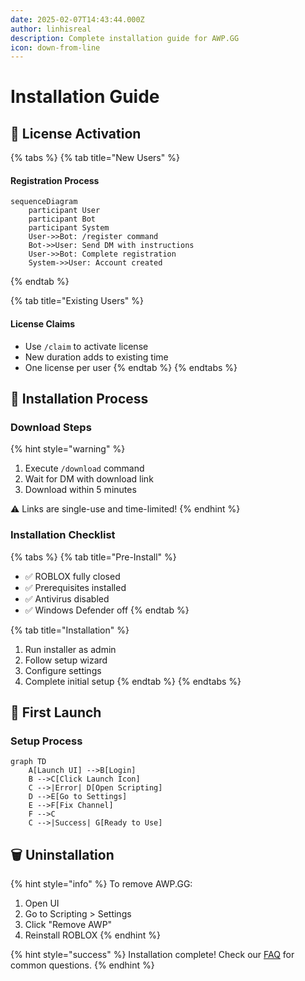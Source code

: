 ```yaml
---
date: 2025-02-07T14:43:44.000Z
author: linhisreal
description: Complete installation guide for AWP.GG
icon: down-from-line
---
```


# Installation Guide

## 🔑 License Activation

{% tabs %}
{% tab title="New Users" %}
#### Registration Process

```mermaid
sequenceDiagram
    participant User
    participant Bot
    participant System
    User->>Bot: /register command
    Bot->>User: Send DM with instructions
    User->>Bot: Complete registration
    System->>User: Account created
```
{% endtab %}

{% tab title="Existing Users" %}
#### License Claims

* Use `/claim` to activate license
* New duration adds to existing time
* One license per user
{% endtab %}
{% endtabs %}

## 💾 Installation Process

### Download Steps

{% hint style="warning" %}
1. Execute `/download` command
2. Wait for DM with download link
3. Download within 5 minutes

⚠️ Links are single-use and time-limited!
{% endhint %}

### Installation Checklist

{% tabs %}
{% tab title="Pre-Install" %}
* ✅ ROBLOX fully closed
* ✅ Prerequisites installed
* ✅ Antivirus disabled
* ✅ Windows Defender off
{% endtab %}

{% tab title="Installation" %}
1. Run installer as admin
2. Follow setup wizard
3. Configure settings
4. Complete initial setup
{% endtab %}
{% endtabs %}

## 🚀 First Launch

### Setup Process

```mermaid
graph TD
    A[Launch UI] -->B[Login]
    B -->C[Click Launch Icon]
    C -->|Error| D[Open Scripting]
    D -->E[Go to Settings]
    E -->F[Fix Channel]
    F -->C
    C -->|Success| G[Ready to Use]
```

## 🗑️ Uninstallation

{% hint style="info" %}
To remove AWP.GG:

1. Open UI
2. Go to Scripting > Settings
3. Click "Remove AWP"
4. Reinstall ROBLOX
{% endhint %}

{% hint style="success" %}
Installation complete! Check our [FAQ](../additional-resources/faq.md) for common questions.
{% endhint %}
